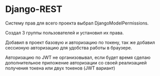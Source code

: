# Django-REST

Систему прав для всего проекта выбрал DjangoModelPermissions.

Создал 3 группы пользователей и установил их права.

Добавил в проект базовую и авторизацию по токену, так же добавил сессионую 
авторизацию для удобства работы в браузере.

Авторизацию по JWT не организовывал, если будет время сделаю дополнительное
приложение авторизации со своей реализацией получения токена или двух 
токенов (JWT вариант)
